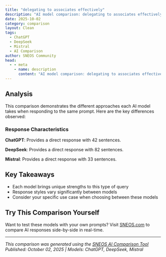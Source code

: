 ```yaml
---
title: "delegating to associates effectively"
description: "AI model comparison: delegating to associates effectively..."
date: 2025-10-02
category: comparison
layout: Clean
tags:
  - ChatGPT
  - DeepSeek
  - Mistral
  - AI Comparison
author: SNEOS Community
head:
  - - meta
    - name: description
      content: "AI model comparison: delegating to associates effectively..."
---
```


<ChatComparison
  title="delegating to associates effectively"
  prompt="delegating to associates effectively"
  :responses='{
    "ChatGPT": "Delegating to associates effectively is a vital skill for improving productivity, developing team members, and managing workload efficiently. Here are some key principles and steps to delegate tasks successfully:\n\n### 1. Identify the Right Tasks to Delegate\n- Delegate tasks that are time-consuming but don\u2019t require your specific expertise.\n- Choose tasks that will help your associates grow and develop new skills.\n- Avoid delegating highly sensitive or strategic tasks that require your direct involvement.\n\n### 2. Choose the Right Person\n- Match the task to the associate\u2019s skills, experience, and current workload.\n- Consider their development goals and areas where they want to improve.\n- Ensure they have or can get the necessary resources and authority to complete the task.\n\n### 3. Provide Clear Instructions\n- Define the task clearly, including objectives, deadlines, and expected outcomes.\n- Explain the importance and context of the task to help them understand its value.\n- Provide any necessary background information or resources.\n\n### 4. Set Expectations and Boundaries\n- Clarify the level of autonomy they will have and decisions they can make.\n- Specify check-in points or milestones for progress updates.\n- Be clear about the quality standards and any reporting requirements.\n\n### 5. Empower and Support\n- Give them the authority and access needed to complete the task.\n- Encourage questions and provide guidance without micromanaging.\n- Be available for advice or troubleshooting if issues arise.\n\n### 6. Monitor Progress Without Micromanaging\n- Use regular check-ins to review progress and provide feedback.\n- Address any problems early but avoid taking over the task.\n- Adjust support as needed depending on their confidence and performance.\n\n### 7. Provide Feedback and Recognize Effort\n- Give constructive feedback once the task is completed.\n- Acknowledge their achievements and efforts to boost motivation.\n- Discuss what went well and what could be improved for future tasks.\n\n### 8. Reflect and Learn\n- Reflect on the delegation process and outcomes.\n- Ask the associate what worked well and what could be improved.\n- Use this feedback to improve your future delegation strategies.\n\n---\n\n### Example of Effective Delegation\n\n**Scenario:** You have a report that needs to be compiled and submitted by the end of the week.\n\n- Identify the task: Compiling and formatting the report.\n- Choose the associate: Select someone with good organizational and writing skills interested in report preparation.\n- Provide instructions: Explain the report\u2019s purpose, key data sources, format requirements, and deadline.\n- Set expectations: They can ask questions freely but should provide a draft two days before the final deadline.\n- Empower them: Give access to the required data and templates.\n- Monitor progress: Schedule a brief check-in after three days to review progress and address issues.\n- Provide feedback: Review the final report, give constructive feedback, and thank them for their work.\n\n---\n\nBy following these practices, you can delegate effectively, ensuring tasks are completed well while supporting the growth and empowerment of your associates.",
    "DeepSeek": "Of course. Delegating effectively is not just about offloading tasks; it\u0027s about **multiplying your impact, developing your team, and freeing yourself to focus on higher-level strategic work.**\n\nDone poorly, it creates more work, frustrates everyone, and leads to mediocre results. Done well, it\u0027s a superpower.\n\nHere is a comprehensive guide to delegating to associates effectively, broken down into a framework you can follow.\n\n---\n\n### The Mindset Shift: From Doer to Leader\nFirst, internalize these principles:\n*   **You are a multiplier:** Your goal is to leverage the team\u0027s collective capacity.\n*   **Delegation is development:** Every task you delegate is an opportunity for an associate to grow new skills and gain confidence.\n*   **Perfection is the enemy of progress:** Resist the urge to micromanage. Allow associates to approach a task in their own way, even if it\u0027s not exactly how you would do it.\n*   **You are still accountable:** The ultimate responsibility for the task\u0027s success or failure remains with you.\n\n---\n\n### A 5-Step Framework for Effective Delegation\n\n#### Step 1: Choose What to Delegate\nNot all tasks are created equal. Use this matrix to decide:\n\n| Delegate This | Don\u0027t Delegate This |\n| :--- | :--- |\n| **Tasks that are recurring** (e.g., weekly reports, meeting prep). | **Performance reviews and sensitive personnel issues.** |\n| **Tasks that develop specific skills** in your associate (e.g., data analysis, client communication). | **Core responsibilities that define your role** (e.g., strategic planning, final approval on high-stakes decisions). |\n| **Tasks you are overqualified for** but are necessary for the business. | **Highly confidential or sensitive tasks** (unless the associate is specifically cleared and it\u0027s part of their development). |\n| **Projects that provide visibility** for a high-potential associate. | **Crisis management that requires your immediate, authoritative response.** |\n\n**Pro Tip:** Create a \u0022Delegation Backlog\u0022 \u2013 a list of tasks and projects you can hand off in the future.\n\n#### Step 2: Choose the Right Person\nConsider the following for each associate:\n*   **Skills and Experience:** Do they have the baseline skills to succeed? Is this a stretch assignment?\n*   **Development Goals:** Does this task align with what they want to learn or where they want to grow?\n*   **Workload:** Do they have the capacity to take this on without becoming overwhelmed?\n*   **Motivation:** Are they interested in this type of work? A motivated associate will always outperform a disinterested one.\n\n#### Step 3: Provide Context and Clarify Expectations (The \u0022What\u0022 and \u0022Why\u0022)\nThis is the most critical step. A vague request leads to a vague result. Use a structured handoff.\n\n**The Delegation Conversation Checklist:**\n\n*   **Define the Task Clearly:** \u0022I need you to take the lead on preparing the Q3 client performance report.\u0022\n*   **Explain the \u0022Why\u0022 (Context \u0026 Importance):** \u0022This report is crucial for our upcoming renewal meeting with our biggest client. It shows them the value we\u0027re providing and helps secure our contract for next year.\u0022\n*   **Specify the Desired Outcome:** \u0022A clean, 3-4 slide PowerPoint deck that highlights our key metrics, tells a clear story of our success, and identifies one opportunity for improvement.\u0022\n*   **Set Clear Boundaries \u0026 Authority:**\n    *   \u0022You have the authority to pull data from the analytics team directly.\u0022\n    *   \u0022For any discounts over 10%, you need to check with me before communicating with the client.\u0022\n    *   \u0022Your budget for this is $0\u2014we\u0027re using existing resources.\u0022\n*   **Agree on a Timeline \u0026 Check-ins:** \u0022The first draft is due to me by next Tuesday EOD. Let\u0027s do a quick 15-minute sync this Friday to make sure you\u0027re on the right track and don\u0027t have any blockers.\u0022\n*   **Identify Available Resources:** \u0022Sarah ran this report last quarter, so she\u0027s a great resource. All the raw data is in the \u0027Client Analytics\u0027 folder. Here is a template from last year to use as a starting point.\u0022\n\n#### Step 4: Empower and Support (Then Get Out of the Way)\nYour role now shifts from director to coach.\n*   **Grant Autonomy:** Make it clear you trust them. \u0022You own this. I\u0027m here if you hit a wall, but I want you to run with it.\u0022\n*   **Be Available, Not Intrusive:** Honor the check-in schedule you agreed upon. Don\u0027t pop in unexpectedly asking for status updates.\n*   **Remove Roadblocks:** If they come to you stuck because another department isn\u0027t responding, your job is to pick up the phone and unblock them.\n*   **Encourage Problem-Solving:** When they bring you a problem, ask, \u0022What are your top two proposed solutions?\u0022 This develops their critical thinking.\n\n#### Step 5: Review, Provide Feedback, and Give Credit\nThis closes the loop and ensures continuous improvement.\n*   **Review the Work:** Assess the final product against the expectations you set in Step 3.\n*   **Provide Constructive Feedback:**\n    *   **Start with the positive.** \u0022The data visualization on slide 2 was excellent and very clear.\u0022\n    *   **Focus on the work, not the person.** \u0022For the narrative section, I think we can make the value proposition stronger by leading with X instead of Y.\u0022\n    *   **Make it a dialogue.** \u0022What was the most challenging part of this? What would you do differently next time?\u0022\n*   **Publicly Give Credit:** In the team meeting or email to leadership, say: \u0022A huge thanks to [Associate\u0027s Name] for her excellent work on the Q3 client report. She did a fantastic job pulling the story together.\u0022 This builds morale and trust.\n\n---\n\n### Common Pitfalls and How to Avoid Them\n\n*   **Micromanaging:** You hired capable people. Trust them. Focus on the outcome, not every step of the process.\n*   **Dumping, Not Delegating:** If you just throw a task over the wall with no context, you\u0027re setting them up to fail. Always provide the \u0022why.\u0022\n*   **Under-delegating:** \u0022It\u0027s faster if I just do it myself.\u0022 This is a short-term gain that leads to long-term pain. You burn out, and your team never learns.\n*   **Assuming Understanding:** Don\u0027t just ask \u0022Do you understand?\u0022 Ask them to paraphrase the key deliverables and timeline back to you.\n*   **Taking Back the Task:** If they struggle, don\u0027t immediately take the task back. Use it as a coaching moment. Guide them to the solution.\n\nBy following this framework, you transform delegation from a simple managerial task into a powerful leadership tool that builds a stronger, more capable, and more engaged team.",
    "Mistral": "Delegating to associates effectively is a crucial skill for managers and leaders. Here are some steps to help you delegate effectively:\n\n1. **Choose the Right Tasks to Delegate:**\n   - Delegate tasks that are recurring, time-consuming, or developmental for your associates.\n   - Don\u0027t delegate critical tasks that require your specific expertise or tasks that are highly confidential.\n\n2. **Choose the Right Person:**\n   - Consider each associate\u0027s skills, interests, and workload.\n   - Provide opportunities for associates to stretch and grow.\n\n3. **Communicate Clearly:**\n   - Explain why you are delegating the task.\n   - Describe the task in detail, the desired outcome, and the deadline.\n   - Provide context for how the task fits into the bigger picture.\n\n4. **Provide Resources and Support:**\n   - Ensure associates have the tools, information, and support needed to complete the task.\n   - Be available for questions and check-ins.\n\n5. **Set Expectations:**\n   - Define the level of authority and responsibility that comes with the task.\n   - Establish milestones and checkpoints for progress updates.\n\n6. **Monitor Progress:**\n   - Regularly check in on progress without micromanaging.\n   - Be available for support and guidance.\n\n7. **Provide Feedback:**\n   - Offer constructive feedback throughout the process.\n   - Recognize and reward successful completion of the task.\n\n8. **Learn from the Process:**\n   - Reflect on what worked well and what could be improved for future delegation.\n   - Encourage associates to share their insights and learnings.\n\n9. **Trust and Empower:**\n   - Show confidence in your associates\u0027 abilities.\n   - Give them space to make decisions and learn from mistakes.\n\n10. **Delegate Responsibility, Not Just Tasks:**\n    - Ensure associates understand the \u0027why\u0027 behind the task and the expected outcomes.\n    - Allow them to own the process and the results.\n\nHere\u0027s a simple delegation template:\n\n- Task:\n- Why:\n- Desired Outcome:\n- Deadline:\n- Resources/Support Available:\n- Check-in Points:\n- Level of Authority/Responsibility:\n\nBy following these steps, you can delegate effectively, empower your associates, and build a more productive and engaged team."
  }'
  published-date="00:52"
/>

## Analysis

This comparison demonstrates the different approaches each AI model takes when responding to the same prompt. Here are the key differences observed:

### Response Characteristics

**ChatGPT**: Provides a direct response with 42 sentences. 

**DeepSeek**: Provides a direct response with 82 sentences. 

**Mistral**: Provides a direct response with 33 sentences. 

## Key Takeaways

- Each model brings unique strengths to this type of query
- Response styles vary significantly between models
- Consider your specific use case when choosing between these models

## Try This Comparison Yourself

Want to test these models with your own prompts? Visit [SNEOS.com](https://sneos.com) to compare AI responses side-by-side in real-time.

---

*This comparison was generated using the [SNEOS AI Comparison Tool](https://sneos.com)*
*Published: October 02, 2025 | Models: ChatGPT, DeepSeek, Mistral*
